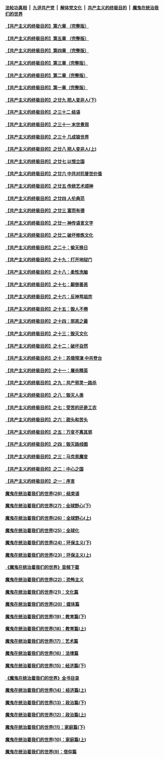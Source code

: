 ####  [法轮功真相](../../../../basic/blob/master/README.md?t=09062239) &nbsp;|&nbsp; [九评共产党](../../../../9ping.md/blob/master/README.md?t=09062239) &nbsp;|&nbsp; [解体党文化](../../../../jtdwh.md/blob/master/README.md?t=09062239)  &nbsp;|&nbsp; [共产主义的终极目的](../../../../gczydzjmd.md/blob/master/README.md?t=09062239) &nbsp;|&nbsp; [魔鬼在统治我们的世界](../../../../mgztzwmdsj.md/blob/master/README.md?t=09062239) 

#### [【共产主义的终极目的】第六章 （完整版）](../pages/nsc422/n11428913.md?t=09062239) 

#### [【共产主义的终极目的】第五章 （完整版）](../pages/nsc422/n11428912.md?t=09062239) 

#### [【共产主义的终极目的】第四章 （完整版）](../pages/nsc422/n11428907.md?t=09062239) 

#### [【共产主义的终极目的】第三章（完整版）](../pages/nsc422/n11428848.md?t=09062239) 

#### [【共产主义的终极目的】第二章（完整版）](../pages/nsc422/n11428831.md?t=09062239) 

#### [【共产主义的终极目的】第一章（完整版）](../pages/nsc422/n11417651.md?t=09062239) 

#### [【共产主义的终极目的】之廿九 把人变非人(下)](../pages/nsc422/n11344140.md?t=09062239) 

#### [【共产主义的终极目的】之三十二 结语](../pages/nsc422/n11360535.md?t=09062239) 

#### [【共产主义的终极目的】之三十一 末世景观](../pages/nsc422/n11351129.md?t=09062239) 

#### [【共产主义的终极目的】之三十 几成狼世界](../pages/nsc422/n11348280.md?t=09062239) 

#### [【共产主义的终极目的】之廿八 把人变非人(上)](../pages/nsc422/n11340492.md?t=09062239) 

#### [【共产主义的终极目的】之廿七 以恨立国](../pages/nsc422/n11336944.md?t=09062239) 

#### [【共产主义的终极目的】之廿六 中共对抗普世价值](../pages/nsc422/n11324785.md?t=09062239) 

#### [【共产主义的终极目的】之廿五 传统艺术颂神](../pages/nsc422/n11296396.md?t=09062239) 

#### [【共产主义的终极目的】之廿四 人伦典范](../pages/nsc422/n11296397.md?t=09062239) 

#### [【共产主义的终极目的】之廿三 富而有德](../pages/nsc422/n11283598.md?t=09062239) 

#### [【共产主义的终极目的】之廿一 神传语言文字](../pages/nsc422/n11263265.md?t=09062239) 

#### [【共产主义的终极目的】之廿二 破坏修炼文化](../pages/nsc422/n11245728.md?t=09062239) 

#### [【共产主义的终极目的】之二十：偷天换日](../pages/nsc422/n11238846.md?t=09062239) 

#### [【共产主义的终极目的】之十九：打开地狱门](../pages/nsc422/n11206376.md?t=09062239) 

#### [【共产主义的终极目的】之十八：柔性洗脑](../pages/nsc422/n11199994.md?t=09062239) 

#### [【共产主义的终极目的】之十七：颠倒善恶](../pages/nsc422/n11179782.md?t=09062239) 

#### [【共产主义的终极目的】之十六：反神骂祖宗](../pages/nsc422/n11166798.md?t=09062239) 

#### [【共产主义的终极目的】之十五：毁人不倦](../pages/nsc422/n11166792.md?t=09062239) 

#### [【共产主义的终极目的】之十四：邪恶之最](../pages/nsc422/n11150249.md?t=09062239) 

#### [【共产主义的终极目的】之十三：毁灭文化](../pages/nsc422/n11135227.md?t=09062239) 

#### [【共产主义的终极目的】之十二：破坏自然](../pages/nsc422/n11135214.md?t=09062239) 

#### [【共产主义的终极目的】之十：苏俄预演 中共登台](../pages/nsc422/n11118424.md?t=09062239) 

#### [【共产主义的终极目的】之十一：屠杀精英](../pages/nsc422/n11118442.md?t=09062239) 

#### [【共产主义的终极目的】之九：共产邪灵一路杀](../pages/nsc422/n11114139.md?t=09062239) 

#### [【共产主义的终极目的】之八：毁灭人类](../pages/nsc422/n11108503.md?t=09062239) 

#### [【共产主义的终极目的】之七：受苦的还是工农](../pages/nsc422/n11101809.md?t=09062239) 

#### [【共产主义的终极目的】之六：甜头和苦头](../pages/nsc422/n11096971.md?t=09062239) 

#### [【共产主义的终极目的】之五：万变不离其邪](../pages/nsc422/n11091285.md?t=09062239) 

#### [【共产主义的终极目的】之四：毁灭路线图](../pages/nsc422/n11086284.md?t=09062239) 

#### [【共产主义的终极目的】之三：马克思魔变](../pages/nsc422/n11061941.md?t=09062239) 

#### [【共产主义的终极目的】之二：中心之国](../pages/nsc422/n11047728.md?t=09062239) 

#### [【共产主义的终极目的】之一：序言](../pages/nsc422/n11086077.md?t=09062239) 

#### [魔鬼在统治着我们的世界(28)：结束语](../pages/nsc422/n10936246.md?t=09062239) 

#### [魔鬼在统治着我们的世界(27)：全球野心(下)](../pages/nsc422/n10928319.md?t=09062239) 

#### [魔鬼在统治着我们的世界(26)：全球野心(上)](../pages/nsc422/n10900318.md?t=09062239) 

#### [魔鬼在统治着我们的世界(25)：全球化](../pages/nsc422/n10788205.md?t=09062239) 

#### [魔鬼在统治着我们的世界(24)：环保主义(下)](../pages/nsc422/n10695307.md?t=09062239) 

#### [魔鬼在统治着我们的世界(23)：环保主义(上)](../pages/nsc422/n10688613.md?t=09062239) 

#### [《魔鬼在统治着我们的世界》音频下载](../pages/nsc422/n10635553.md?t=09062239) 

#### [魔鬼在统治着我们的世界(22)：恐怖主义](../pages/nsc422/n10614727.md?t=09062239) 

#### [魔鬼在统治着我们的世界(21)：文化篇](../pages/nsc422/n10597706.md?t=09062239) 

#### [魔鬼在统治着我们的世界(20)：媒体篇](../pages/nsc422/n10586579.md?t=09062239) 

#### [魔鬼在统治着我们的世界(19)：教育篇(下)](../pages/nsc422/n10564808.md?t=09062239) 

#### [魔鬼在统治着我们的世界(18)：教育篇(上)](../pages/nsc422/n10526970.md?t=09062239) 

#### [魔鬼在统治着我们的世界(17)：艺术篇](../pages/nsc422/n10499093.md?t=09062239) 

#### [魔鬼在统治着我们的世界(16)：法律篇](../pages/nsc422/n10485969.md?t=09062239) 

#### [魔鬼在统治着我们的世界(15)：经济篇(下)](../pages/nsc422/n10469975.md?t=09062239) 

#### [《魔鬼在统治着我们的世界》全书目录](../pages/nsc422/n10464261.md?t=09062239) 

#### [魔鬼在统治着我们的世界(14)：经济篇(上)](../pages/nsc422/n10457370.md?t=09062239) 

#### [魔鬼在统治着我们的世界(13)：政治篇(下)](../pages/nsc422/n10448270.md?t=09062239) 

#### [魔鬼在统治着我们的世界(12)：政治篇(上)](../pages/nsc422/n10444576.md?t=09062239) 

#### [魔鬼在统治着我们的世界(11)：家庭篇(下)](../pages/nsc422/n10440961.md?t=09062239) 

#### [魔鬼在统治着我们的世界(10)：家庭篇(上)](../pages/nsc422/n10435448.md?t=09062239) 

#### [魔鬼在统治着我们的世界(9)：信仰篇](../pages/nsc422/n10432159.md?t=09062239) 

